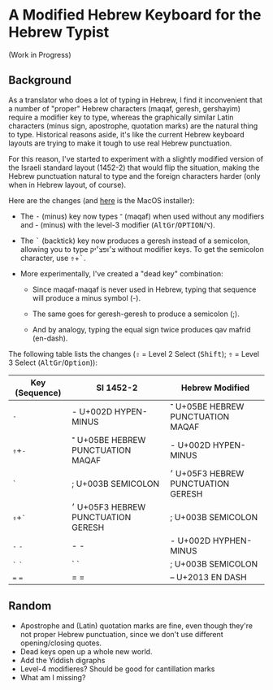 # A Modified Hebrew Keyboard for the Hebrew Typist

(Work in Progress)

## Background

As a translator who does a lot of typing in Hebrew, I find it inconvenient that
a number of "proper" Hebrew characters (maqaf, geresh, gershayim) require a
modifier key to type, whereas the graphically similar Latin characters (minus
sign, apostrophe, quotation marks) are the natural thing to type. Historical
reasons aside, it's like the current Hebrew keyboard layouts are trying to make
it tough to use real Hebrew punctuation.

For this reason, I've started to experiment with a slightly modified version of
the Israeli standard layout (1452-2) that would flip the situation, making the
Hebrew punctuation natural to type and the foreign characters harder (only when
in Hebrew layout, of course).

Here are the changes (and [here](Hebrew%20Modified.dmg?raw=true) is the MacOS installer):

- The <kbd>-</kbd> (minus) key now types ־ (maqaf) when used without any
  modifiers and - (minus) with the level-3 modifier
(<kbd>AltGr</kbd>/<kbd>OPTION</kbd>/<kbd>⌥</kbd>).

- The <kbd>\`</kbd> (backtick) key now produces a geresh instead of a
  semicolon, allowing you to type צ׳ופצ׳יק without modifier keys. To get the
semicolon character, use <kbd>⇮</kbd>+<kbd>\`</kbd>.

- More experimentally, I've created a "dead key" combination:

  - Since maqaf-maqaf is never used in Hebrew, typing that sequence will
    produce a minus symbol (-).

  - The same goes for geresh-geresh to produce a semicolon (;).

  - And by analogy, typing the equal sign twice produces qav mafrid (en-dash).

The following table lists the changes (<kbd>⇧</kbd> = Level 2 Select (<kbd>Shift</kbd>);
<kbd>⇮</kbd> = Level 3 Select (<kbd>AltGr</kbd>/<kbd>Option</kbd>)):

| Key (Sequence)               | SI 1452-2                             | Hebrew Modified                       |
| ---------------------------- | ------------------------------------- | ------------------------------------- |
| <kbd>-</kbd>                 | - U+002D HYPEN-MINUS                  | ־ U+05BE HEBREW PUNCTUATION MAQAF     |
| <kbd>⇮</kbd>+<kbd>-</kbd>    | ־ U+05BE HEBREW PUNCTUATION MAQAF     | - U+002D HYPEN-MINUS                  |
| <kbd>\`</kbd>                | ; U+003B SEMICOLON                    | ׳ U+05F3 HEBREW PUNCTUATION GERESH    |
| <kbd>⇮</kbd>+<kbd>\`</kbd>   | ׳  U+05F3 HEBREW PUNCTUATION GERESH   | ; U+003B SEMICOLON                    |
| <kbd>-</kbd> <kbd>-</kbd>    | - -                                   | - U+002D HYPHEN-MINUS                 |
| <kbd>\`</kbd> <kbd>\`</kbd>  | \` \`                                 | ; U+003B SEMICOLON                    |
| <kbd>=</kbd> <kbd>=</kbd>    | = =                                   | – U+2013 EN DASH                      |


## Random
- Apostrophe and (Latin) quotation marks are fine, even though they're not proper Hebrew punctuation,
  since we don't use different opening/closing quotes.
- Dead keys open up a whole new world.
- Add the Yiddish digraphs
- Level-4 modifieres? Should be good for cantillation marks
- What am I missing?
